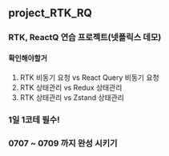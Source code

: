 ## project_RTK_RQ

### RTK, ReactQ 연습 프로젝트(넷플릭스 데모)

#### 확인해야할거

1. RTK 비동기 요청 vs React Query 비동기 요청
2. RTK 상태관리 vs Redux 상태관리
3. RTK 상태관리 vs Zstand 상태관리

### 1일 1코테 필수!

### 0707 ~ 0709 까지 완성 시키기
